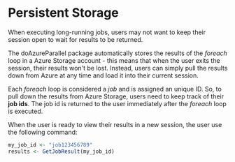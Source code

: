 # Persistent Storage

When executing long-running jobs, users may not want to keep their session open to wait for results to be returned. 

The doAzureParallel package automatically stores the results of the *foreach* loop in a Azure Storage account - this means that when the user exits the session, their results won't be lost. Instead, users can simply pull the results down from Azure at any time and load it into their current session.

Each *foreach* loop is considered a *job* and is assigned an unique ID. So, to pull down the results from Azure Storage, users need to keep track of their **job ids**. The job id is returned to the user immediately after the *foreach* loop is executed.

When the user is ready to view their results in a new session, the user use the following command:

```R
my_job_id <- "job123456789"
results <- GetJobResult(my_job_id)
```
